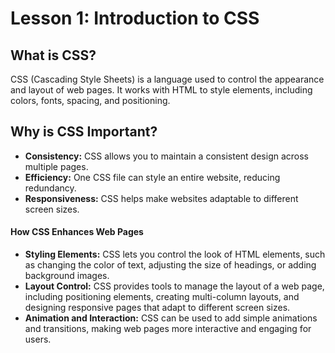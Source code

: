 # **Lesson 1: Introduction to CSS**

## **What is CSS?**

CSS (Cascading Style Sheets) is a language used to control the appearance and layout of web pages. It works with HTML to style elements, including colors, fonts, spacing, and positioning.


## **Why is CSS Important?**

-   **Consistency:** CSS allows you to maintain a consistent design across multiple pages.
-   **Efficiency:** One CSS file can style an entire website, reducing redundancy.
-   **Responsiveness:** CSS helps make websites adaptable to different screen sizes.

#### **How CSS Enhances Web Pages** 
- **Styling Elements:** CSS lets you control the look of HTML elements, such as changing the color of text, adjusting the size of headings, or adding background images. 
 - **Layout Control:** CSS provides tools to manage the layout of a web page, including positioning elements, creating multi-column layouts, and designing responsive pages that adapt to different screen sizes. 
 - **Animation and Interaction:** CSS can be used to add simple animations and transitions, making web pages more interactive and engaging for users.

<!--stackedit_data:
eyJoaXN0b3J5IjpbMTMwMzE5ODA4OF19
-->